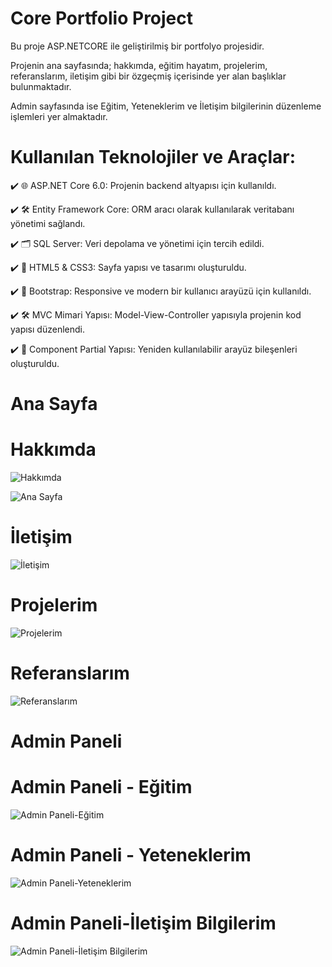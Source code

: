 # Core Portfolio Project

Bu proje ASP.NETCORE ile geliştirilmiş bir portfolyo projesidir.


Projenin ana sayfasında; hakkımda, eğitim hayatım, projelerim, referanslarım, iletişim gibi bir özgeçmiş içerisinde yer alan başlıklar bulunmaktadır.

Admin sayfasında ise Eğitim, Yeteneklerim ve İletişim bilgilerinin düzenleme işlemleri yer almaktadır.



# Kullanılan Teknolojiler ve Araçlar:

✔️ 🌐 ASP.NET Core 6.0: Projenin backend altyapısı için kullanıldı.

✔️ 🛠️ Entity Framework Core: ORM aracı olarak kullanılarak veritabanı yönetimi sağlandı.

✔️ 🗂️ SQL Server: Veri depolama ve yönetimi için tercih edildi.

✔️ 🎨 HTML5 & CSS3: Sayfa yapısı ve tasarımı oluşturuldu.

✔️ 📱 Bootstrap: Responsive ve modern bir kullanıcı arayüzü için kullanıldı.

✔️  🛠️  MVC Mimari Yapısı: Model-View-Controller yapısıyla projenin kod yapısı düzenlendi.

✔️ 🧩 Component Partial Yapısı: Yeniden kullanılabilir arayüz bileşenleri oluşturuldu.




# Ana Sayfa





# Hakkımda

![Hakkımda](https://github.com/user-attachments/assets/c429d5ae-dc02-45bb-ab57-c484d672bebc)


![Ana Sayfa](https://github.com/user-attachments/assets/4768ffd3-9ef1-4d3a-b3fc-6df84df905fa)



# İletişim


![İletişim](https://github.com/user-attachments/assets/032a7466-8a06-463a-8641-4c219b97b912)



# Projelerim


![Projelerim](https://github.com/user-attachments/assets/7ba163b3-4169-432d-9d5d-4815e3ae031e)



# Referanslarım


![Referanslarım](https://github.com/user-attachments/assets/27c6ac76-2405-4c62-90b5-f41f7f1450c1)




# Admin Paneli

# Admin Paneli - Eğitim


![Admin Paneli-Eğitim](https://github.com/user-attachments/assets/11cb2d24-c188-45a4-81e1-336b163201c6)



# Admin Paneli - Yeteneklerim


![Admin Paneli-Yeteneklerim](https://github.com/user-attachments/assets/a862052a-f19a-45f3-ac16-4935c28bde0c)


# Admin Paneli-İletişim Bilgilerim


![Admin Paneli-İletişim Bilgilerim](https://github.com/user-attachments/assets/e92af8af-de2b-447d-b8c8-c1427b7c1400)
